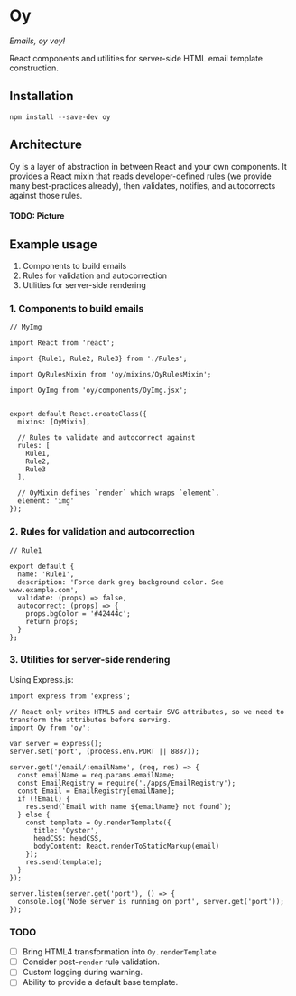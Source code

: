 # Oy

*Emails, oy vey!*

React components and utilities for server-side HTML email template construction.

## Installation

```
npm install --save-dev oy
```

## Architecture

Oy is a layer of abstraction in between React and your own components. It provides a React
mixin that reads developer-defined rules (we provide many best-practices already), then 
validates, notifies, and autocorrects against those rules.

#### TODO: Picture

## Example usage

1. Components to build emails
2. Rules for validation and autocorrection
3. Utilities for server-side rendering

### 1. Components to build emails

```
// MyImg

import React from 'react';

import {Rule1, Rule2, Rule3} from './Rules';

import OyRulesMixin from 'oy/mixins/OyRulesMixin';

import OyImg from 'oy/components/OyImg.jsx';


export default React.createClass({
  mixins: [OyMixin],

  // Rules to validate and autocorrect against
  rules: [
    Rule1,
    Rule2,
    Rule3
  ],

  // OyMixin defines `render` which wraps `element`.
  element: 'img'
});
```

### 2. Rules for validation and autocorrection

```
// Rule1

export default {
  name: 'Rule1',
  description: 'Force dark grey background color. See www.example.com',
  validate: (props) => false,
  autocorrect: (props) => {
    props.bgColor = '#42444c';
    return props;
  }
};
```

### 3. Utilities for server-side rendering

Using Express.js:

```
import express from 'express';

// React only writes HTML5 and certain SVG attributes, so we need to transform the attributes before serving.
import Oy from 'oy';

var server = express();
server.set('port', (process.env.PORT || 8887));

server.get('/email/:emailName', (req, res) => {
  const emailName = req.params.emailName;
  const EmailRegistry = require('./apps/EmailRegistry');
  const Email = EmailRegistry[emailName];
  if (!Email) {
    res.send(`Email with name ${emailName} not found`);
  } else {
    const template = Oy.renderTemplate({
      title: 'Oyster',
      headCSS: headCSS,
      bodyContent: React.renderToStaticMarkup(email)
    });
    res.send(template);
  }
});

server.listen(server.get('port'), () => {
  console.log('Node server is running on port', server.get('port'));
});
```


### TODO

- [ ] Bring HTML4 transformation into `Oy.renderTemplate`
- [ ] Consider post-`render` rule validation.
- [ ] Custom logging during warning.
- [ ] Ability to provide a default base template.
